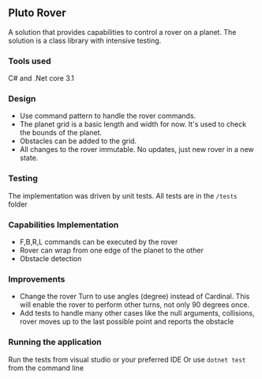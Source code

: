 ## Pluto Rover

A solution that provides capabilities to control a rover on a planet. The solution is a class library with intensive testing.

### Tools used 
C# and .Net core 3.1

### Design

- Use command pattern to handle the rover commands.
- The planet grid is a basic length and width for now. It's used to check the bounds of the planet.
- Obstacles can be added to the grid.
- All changes to the rover immutable. No updates, just new rover in a new state.

### Testing
The implementation was driven by unit tests. All tests are in the `/tests` folder

### Capabilities Implementation
- F,B,R,L commands can be executed by the rover
- Rover can wrap from one edge of the planet to the other
- Obstacle detection 

### Improvements
- Change the rover Turn to use angles (degree) instead of Cardinal. This will enable the rover to perform other turns, not only 90 degrees once.
- Add tests to handle many other cases like the null arguments, collisions, rover moves up to the last possible point and reports the obstacle

### Running the application
Run the tests from visual studio or your preferred IDE Or use `dotnet test` from the command line


